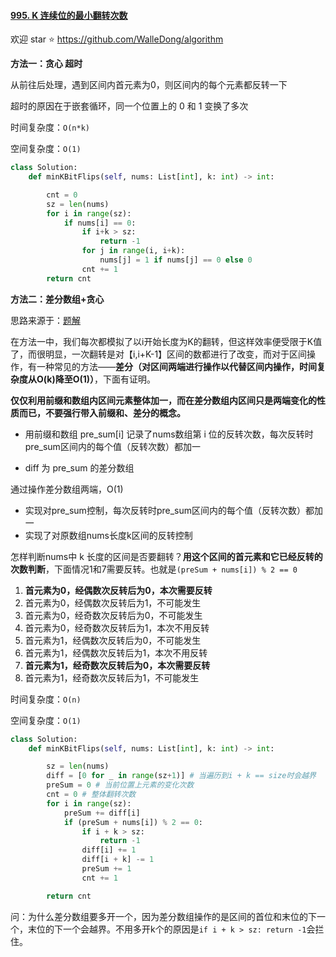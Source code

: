#### [995. K 连续位的最小翻转次数](https://leetcode-cn.com/problems/minimum-number-of-k-consecutive-bit-flips/)

欢迎 star ⭐ https://github.com/WalleDong/algorithm



**方法一：贪心 超时**

从前往后处理，遇到区间内首元素为0，则区间内的每个元素都反转一下

超时的原因在于嵌套循环，同一个位置上的 0 和 1 变换了多次

时间复杂度：`O(n*k)`

空间复杂度：`O(1)`

```python
class Solution:
    def minKBitFlips(self, nums: List[int], k: int) -> int:

        cnt = 0
        sz = len(nums)
        for i in range(sz):
            if nums[i] == 0:
                if i+k > sz:
                    return -1
                for j in range(i, i+k):
                    nums[j] = 1 if nums[j] == 0 else 0
                cnt += 1
        return cnt
```

**方法二：差分数组+贪心**

思路来源于：[题解](https://leetcode-cn.com/problems/minimum-number-of-k-consecutive-bit-flips/solution/k-lian-xu-wei-de-zui-xiao-fan-zhuan-ci-s-dseq/)

在方法一中，我们每次都模拟了以i开始长度为K的翻转，但这样效率便受限于K值了，而很明显，一次翻转是对【i,i+K-1】区间的数都进行了改变，而对于区间操作，有一种常见的方法——**差分（对区间两端进行操作以代替区间内操作，时间复杂度从O(k)降至O(1)）**，下面有证明。

**仅仅利用前缀和数组内区间元素整体加一，而在差分数组内区间只是两端变化的性质而已，不要强行带入前缀和、差分的概念。**

- 用前缀和数组 pre_sum[i] 记录了nums数组第 i 位的反转次数，每次反转时pre_sum区间内的每个值（反转次数）都加一

- diff 为 pre_sum 的差分数组



通过操作差分数组两端，O(1)

- 实现对pre_sum控制，每次反转时pre_sum区间内的每个值（反转次数）都加一
- 实现了对原数组nums长度k区间的反转控制



怎样判断nums中 k 长度的区间是否要翻转？**用这个区间的首元素和它已经反转的次数判断**，下面情况1和7需要反转。也就是`(preSum + nums[i]) % 2 == 0`

1. **首元素为0，经偶数次反转后为0，本次需要反转**
2. 首元素为0，经偶数次反转后为1，不可能发生
3. 首元素为0，经奇数次反转后为0，不可能发生
4. 首元素为0，经奇数次反转后为1，本次不用反转
5. 首元素为1，经偶数次反转后为0，不可能发生
6. 首元素为1，经偶数次反转后为1，本次不用反转
7. **首元素为1，经奇数次反转后为0，本次需要反转**
8. 首元素为1，经奇数次反转后为1，不可能发生



时间复杂度：`O(n)`

空间复杂度：`O(1)`

```python
class Solution:
    def minKBitFlips(self, nums: List[int], k: int) -> int:

        sz = len(nums)
        diff = [0 for _ in range(sz+1)] # 当遍历到i + k == size时会越界
        preSum = 0 # 当前位置上元素的变化次数
        cnt = 0 # 整体翻转次数
        for i in range(sz):
            preSum += diff[i]
            if (preSum + nums[i]) % 2 == 0:
                if i + k > sz:
                    return -1
                diff[i] += 1
                diff[i + k] -= 1
                preSum += 1
                cnt += 1

        return cnt
```

问：为什么差分数组要多开一个，因为差分数组操作的是区间的首位和末位的下一个，末位的下一个会越界。不用多开k个的原因是`if i + k > sz: return -1`会拦住。
